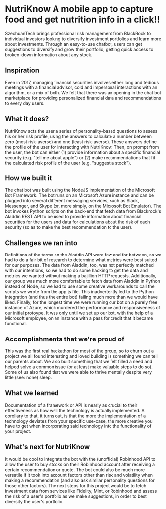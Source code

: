 # NutriKnow A mobile app to capture food and get nutrition info in a click!!
SzechuanTech brings professional risk management from BlackRock to individual investors looking to diversify investment portfolios and learn more about investments. Through an easy-to-use chatbot, users can get suggestions to diversify and grow their portfolio, getting quick access to broken-down information about any stock.

## Inspiration
Even in 2017, managing financial securities involves either long and tedious meetings with a financial advisor, cold and impersonal interactions with an algorithm, or a mix of both. We felt that there was an opening in the chat bot marketplace for providing personalized financial data and recommendations to every day users.

## What it does?
NutriKnow acts the user a series of personality-based questions to assess his or her risk profile, using the answers to calculate a number between zero (most risk-averse) and one (least risk-averse). These answers define the profile of the user for interacting with NutriKnow. Then, on prompt from the user, the bot can either (1) provide information about a specific financial security (e.g. "tell me about apple") or (2) make recommendations that fit the calculated risk profile of the user (e.g. "suggest a stock").

## How we built it
The chat bot was built using the NodeJS implementation of the Microsoft Bot Framework. The bot runs on an Microsoft Azure instance and can be plugged into several different messaging services, such as Slack, Messenger, and Skype (or, more simply, on the Microsoft Bot Emulator). The bot invokes Python scripts on the back-end that fetch data from Blackrock's Aladdin REST API to be used to provide information about financial securities for the users and data for calculations about the risk of each security (so as to make the best recommendation to the user).

## Challenges we ran into
Definitions of the terms on the Aladdin API were few and far between, so we had to do a fair bit of research to determine what metrics were best suited for our purposes. The data from Aladdin, too, was not perfectly matched with our intentions, so we had to do some hacking to get the data and metrics we wanted without making a bajillion HTTP requests. Additionally, our group was much more comfortable to fetch data from Aladdin in Python instead of Node, so we had to use some creative workarounds to call the scripts we wrote from the app.js file. This inadvertently led to the Python integration (and thus the entire bot) failing much more than we would have liked. Finally, for the longest time we were running our bot on a purely free instance of Azure, which murdered the performance and responsiveness of our initial protoype. It was only until we set up our bot, with the help of a Microsoft employee, on an instance with a pass for credit that it became functional.

## Accomplishments that we're proud of
This was the first real hackathon for most of the group, so to churn out a project we all found interesting and loved building is something we can tell our parents about. We also built something that we felt filled a need and helped solve a common issue (or at least make valuable steps to do so). Some of us also found that we were able to thrive mentally despite very little (see: none) sleep.

## What we learned
Documentation of a framework or API is nearly as crucial to their effectiveness as how well the technology is actually implemented. A corollary to that, it turns out, is that the more the implementation of a technology deviates from your specific use-case, the more creative you have to get when incorporating said technology into the functionality of your project.

## What's next for NutriKnow
It would be cool to integrate the bot with the (unofficial) Robinhood API to allow the user to buy stocks on their Robinhood account after receiving a certain recommendation or quote. The bot could also be much more versatile if it took into account factors other than risk and volatility when making a recommendation (and also ask similar personality questions for those other factors). The next steps for this project would be to fetch investment data from services like Fidelity, Mint, or Robinhood and assess the risk of a user's portfolio as we make suggestions, in order to best diversity the user's portfolio.
